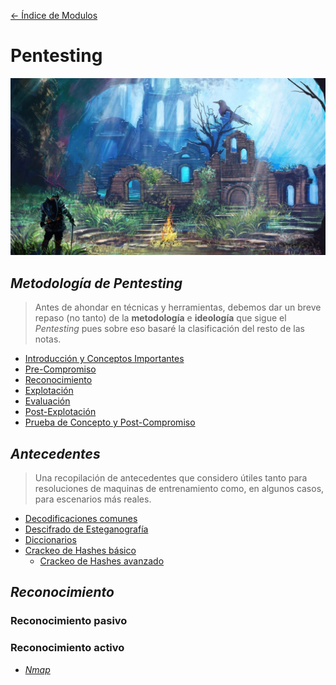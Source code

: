 [<- Índice de Modulos](../HackingFightClub.md)
# Pentesting

![bonfire2.jpg](../../imagenes/bonfire2.jpg)

## *Metodología de Pentesting*

> Antes de ahondar en técnicas y herramientas, debemos dar un breve repaso (no tanto) de la **metodología** e **ideología** que sigue el *Pentesting* pues sobre eso basaré la clasificación del resto de las notas.

- [Introducción y Conceptos Importantes](metodologia/Intro.md)
- [Pre-Compromiso](metodologia/Precompromiso.md)
- [Reconocimiento](metodologia/Reconocimiento.md)
- [Explotación](metodologia/Explotacion.md)
- [Evaluación](metodologia/Evaluacion.md)
- [Post-Explotación](metodologia/Postexplotacion.md)
- [Prueba de Concepto y Post-Compromiso](metodologia/PruebaConcepto.md)

## *Antecedentes*

> Una recopilación de antecedentes que considero útiles tanto para resoluciones de maquinas de entrenamiento como, en algunos casos, para escenarios más reales.

- [Decodificaciones comunes](antecedentes/Decodificaciones.md)
- [Descifrado de Esteganografía](antecedentes/Esteganografia.md)
- [Diccionarios](antecedentes/Diccionarios.md)
- [Crackeo de Hashes básico](antecedentes/HashCrackingBasico.md)
	- [Crackeo de Hashes avanzado](antecedentes/HashCrackingAvanzado.md)

## *Reconocimiento*

### Reconocimiento pasivo

### Reconocimiento activo

- [*Nmap*](reconocimiento/Nmap.md)
